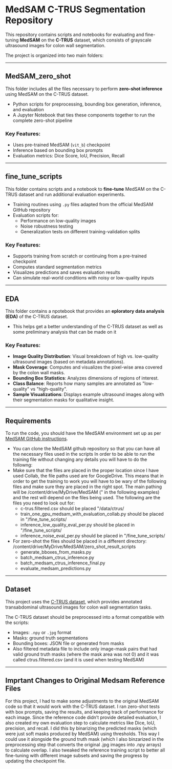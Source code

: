 # MedSAM C-TRUS Segmentation Repository

This repository contains scripts and notebooks for evaluating and fine-tuning **MedSAM** on the **C-TRUS** dataset, which consists of grayscale ultrasound images for colon wall segmentation.

The project is organized into two main folders:

---

## MedSAM_zero_shot

This folder includes all the files necessary to perform **zero-shot inference** using MedSAM on the C-TRUS dataset.

- Python scripts for preprocessing, bounding box generation, inference, and evaluation
- A Jupyter Notebook that ties these components together to run the complete zero-shot pipeline

### Key Features:
- Uses pre-trained MedSAM (`vit_b`) checkpoint
- Inference based on bounding box prompts
- Evaluation metrics: Dice Score, IoU, Precision, Recall

---

## fine_tune_scripts

This folder contains scripts and a notebook to **fine-tune** MedSAM on the C-TRUS dataset and run additional evaluation experiments.

- Training routines using `.py` files adapted from the official MedSAM GitHub repository
- Evaluation scripts for:
  - Performance on low-quality images
  - Noise robustness testing
  - Generalization tests on different training-validation splits

### Key Features:
- Supports training from scratch or continuing from a pre-trained checkpoint
- Computes standard segmentation metrics
- Visualizes predictions and saves evaluation results
- Can simulate real-world conditions with noisy or low-quality inputs

---
## EDA

This folder contains a npotebook that provides an  **eploratory data analysis (EDA)** of the C-TRUS dataset.

- This helps get a better understanding of the C-TRUS dataset as well as some preliminary analysis that can be made on it

### Key Features:
- **Image Quality Distribution**: Visual breakdown of high vs. low-quality ultrasound images (based on metadata annotations).
- **Mask Coverage**: Computes and visualizes the pixel-wise area covered by the colon wall masks.
- **Bounding Box Statistics**: Analyzes dimensions of regions of interest.
- **Class Balance**: Reports how many samples are annotated as "low-quality" vs "high-quality".
- **Sample Visualizations**: Displays example ultrasound images along with their segmentation masks for qualitative insight.

---

## Requirements

To run the code, you should have the MedSAM environment set up as per [MedSAM GitHub instructions](https://github.com/bowang-lab/MedSAM).
- You can clone the MedSAM github repository so that you can have all the necessary files used in the scripts
In order to be able to run the training file without changing any details you will have to do the followng:
- Make sure that the files are placed in the proper location since I have used Collab, the file paths used are for GoogleDrive. This means that in order to get the training to work you will have to be wary of the following files and make sure they are placed in the right spot. The main pathing will be /content/drive/MyDrive/MedSAM (" in the following examples) and the rest will depend on the files being used. The following are the files you need to look out for:
  - c-trus.filtered.csv should be placed  "/data/ctrus/
  - train_one_gpu_medsam_with_evaluation_collab.py should be placed in "/fine_tune_scripts/
  - inference_low_quality_eval_per.py should be placed in "/fine_tune_scripts/
  - inference_noise_eval_per.py should be placed in "/fine_tune_scripts/
- For zero-shot the files should be placed in a different directory: /content/drive/MyDrive/MedSAM/zero_shot_result_scripts
  - generate_bboxes_from_masks.py
  - batch_medsam_ctrus_inference.py
  - batch_medsam_ctrus_inference_final.py
  - evaluate_medsam_predictions.py
    

---

##  Dataset
This project uses the [C-TRUS dataset](https://github.com/wwu-mmll/c-trus), which provides annotated transabdominal ultrasound images for colon wall segmentation tasks.

The C-TRUS dataset should be preprocessed into a format compatible with the scripts:
- Images: `.npy` or `.jpg` format
- Masks: ground truth segmentations
- Bounding boxes: JSON file or generated from masks
- Also filtered metadata file to include only image-mask pairs that had valid ground truth masks (where the mask area was not 0) and it was called ctrus.filtered.csv (and it is used when testing MedSAM)

---

##  Imprtant Changes to Original Medsam Reference Files

For this project, I had to make some adjustments to the original MedSAM code so that it would work with the C-TRUS dataset. I ran zero-shot tests with box prompts, saving the results, and keeping track of performance for each image. Since the reference code didn’t provide detailed evaluation, I also created my own evaluation step to calculate metrics like Dice, IoU, precision, and recall. I did this by binarizing the predicted masks (which were just soft masks produced by MedSAM) using thresholds. This way I could use it alongside the ground truth mask (which I also binzarized in the preprocessing step that converts the original .jpg images into .npy arrays) to calculate overlap. I also tweaked the reference training script to better all fine-tuning with different image subsets and saving the progress by updating the checkpoint file. 





